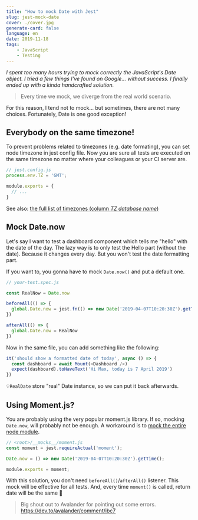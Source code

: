 ```yaml
---
title: "How to mock Date with Jest"
slug: jest-mock-date
cover: ./cover.jpg
generate-card: false
language: en
date: 2019-11-18
tags: 
    - JavaScript
    - Testing
---
```


*I spent too many hours trying to mock correctly the JavaScript's Date object. I tried a few things I've found on Google... without success. I finally ended up with a kinda handcrafted solution.*

> Every time we mock, we diverge from the real world scenario.

For this reason, I tend not to mock... but sometimes, there are not many choices. Fortunately, Date is one good exception!


## Everybody on the same timezone!

To prevent problems related to timezones (e.g. date formating), you can set node timezone in jest config file. Now you are sure all tests are executed on the same timezone no matter where your colleagues or your CI server are.

```js
// jest.config.js
process.env.TZ = 'GMT';

module.exports = {
  // ...
}
```

See also: [the full list of timezones (column *TZ database name*)](https://en.wikipedia.org/wiki/List_of_tz_database_time_zones)


## Mock Date.now

Let's say I want to test a dashboard component which tells me "hello" with the date of the day. The lazy way is to only test the Hello part (without the date). Because it changes every day. But you won't test the date formatting part. 

If you want to, you gonna have to mock `Date.now()` and put a default one.



```js
// your-test.spec.js

const RealNow = Date.now

beforeAll(() => {
  global.Date.now = jest.fn(() => new Date('2019-04-07T10:20:30Z').getTime())
})

afterAll(() => {
  global.Date.now = RealNow
})
```

Now in the same file, you can add something like the following:

```js
it('should show a formatted date of today', async () => {
  const dashboard = await Mount(<Dashboard />)
  expect(dashboard).toHaveText('Hi Max, today is 7 April 2019')
})
```

💡`RealDate` store "real" Date instance, so we can put it back afterwards.


## Using Moment.js?

You are probably using the very popular moment.js library. If so, mocking `Date.now`, will probably not be enough.
A workaround is to [mock the entire node module](https://jestjs.io/docs/en/manual-mocks#mocking-node-modules).


```js
// <root>/__mocks__/moment.js
const moment = jest.requireActual('moment');

Date.now = () => new Date('2019-04-07T10:20:30Z').getTime();

module.exports = moment;
```

With this solution, you don't need `beforeAll()`/`afterAll()` listener. This mock will be effective for all tests.
And, every time `moment()` is called, return date will be the same 🎉

> Big shout out to Avalander for pointing out some errors.
> https://dev.to/avalander/comment/ibc7

